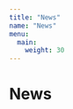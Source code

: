 ```yaml
---
title: "News"
name: "News"
menu:
  main:
    weight: 30
---
```


<h1 id="news" class="tc">News</h1>
